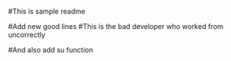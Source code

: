 #This is sample readme


#Add new good lines
#This is the bad developer who worked from uncorrectly

#And also add su function 